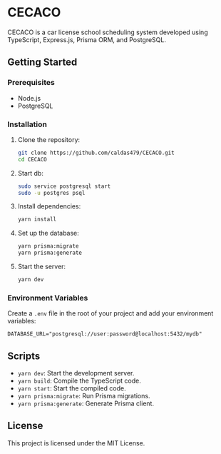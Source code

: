 # CECACO

CECACO is a car license school scheduling system developed using TypeScript, Express.js, Prisma ORM, and PostgreSQL.

## Getting Started

### Prerequisites

- Node.js
- PostgreSQL

### Installation

1. Clone the repository:
   ```sh
   git clone https://github.com/caldas479/CECACO.git
   cd CECACO
   ```
2. Start db:
    ```sh
    sudo service postgresql start
    sudo -u postgres psql
    ```
3. Install dependencies:
    ```sh
    yarn install
    ```
4. Set up the database:
    ```sh
    yarn prisma:migrate
    yarn prisma:generate
    ```
5. Start the server:
    ```sh
    yarn dev
    ```
    
### Environment Variables

Create a `.env` file in the root of your project and add your environment variables:

```env
DATABASE_URL="postgresql://user:password@localhost:5432/mydb"
```

## Scripts

- `yarn dev`: Start the development server.
- `yarn build`: Compile the TypeScript code.
- `yarn start`: Start the compiled code.
- `yarn prisma:migrate`: Run Prisma migrations.
- `yarn prisma:generate`: Generate Prisma client.

## License

This project is licensed under the MIT License.
